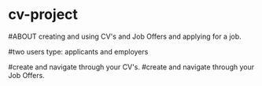 # cv-project

#ABOUT creating and using CV's and Job Offers and applying for a job.

#two users type: applicants and employers

#create and navigate through your CV's.
#create and navigate through your Job Offers.

